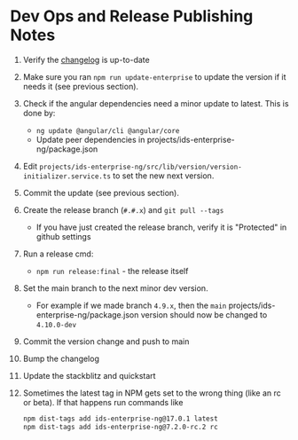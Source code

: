 # Dev Ops and Release Publishing Notes

1. Verify the [changelog](docs/changelog) is up-to-date
1. Make sure you ran `npm run update-enterprise` to update the version if it needs it (see previous section).
1. Check if the angular dependencies need a minor update to latest. This is done by:
    - `ng update @angular/cli @angular/core`
    - Update peer dependencies in projects/ids-enterprise-ng/package.json
1. Edit `projects/ids-enterprise-ng/src/lib/version/version-initializer.service.ts` to set the new next version.
1. Commit the update (see previous section).
1. Create the release branch (`#.#.x`) and `git pull --tags`
    - If you have just created the release branch, verify it is "Protected" in github settings
1. Run a release cmd:
    - `npm run release:final` - the release itself
1. Set the main branch to the next minor dev version.
    - For example if we made branch `4.9.x`, then the `main` projects/ids-enterprise-ng/package.json version should now be changed to `4.10.0-dev`
1. Commit the version change and push to main
1. Bump the changelog
1. Update the stackblitz and quickstart
1. Sometimes the latest tag in NPM gets set to the wrong thing (like an rc or beta). If that happens run commands like

    ```sh
    npm dist-tags add ids-enterprise-ng@17.0.1 latest
    npm dist-tags add ids-enterprise-ng@7.2.0-rc.2 rc
    ```
